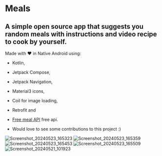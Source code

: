 # Meals

## A simple open source app that suggests you random meals with instructions and video recipe to cook by yourself.

Made with ❤️ in Native Android using:
* Kotlin,
* Jetpack Compose,
* Jetpack Navigation,
* Material3 icons,
* Coil for image loading,
* Retrofit and
* [Free meal API](https://www.themealdb.com/) free api.

* Would love to see some contributions to this project :)

![Screenshot_20240523_165323](https://github.com/Harsh-apk/Meals/assets/129182272/6bb759a5-75cc-4819-85a9-dc73ecd142d9)
![Screenshot_20240523_165359](https://github.com/Harsh-apk/Meals/assets/129182272/dacdfdfc-6c7e-4aae-97dd-16d3ae16e62a)
![Screenshot_20240523_165453](https://github.com/Harsh-apk/Meals/assets/129182272/3a6e5834-de10-4b87-b89a-e2ef268df802)
![Screenshot_20240523_165509](https://github.com/Harsh-apk/Meals/assets/129182272/c03f40a4-48c4-497f-8043-06eefda2f51c)
![Screenshot_20240521_101923](https://github.com/Harsh-apk/Meals/assets/129182272/73295afb-5572-4076-885d-d5a0a01d5154)
